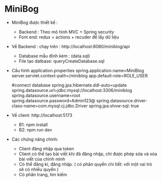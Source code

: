 # MiniBog
- MiniBog được thiết kế :
   - Backend : Theo mô hình MVC + Spring security
   - Font end: redux + actions + recuder để lấy dữ liệu

- Về Backend : chạy trên : http://localhost:8080/miniblog/api
   + Database mẫu đính kèm : (data.sql)
   + File tạo datbase: queryCreateDatabase.sql

- Cấu hình application.properties
   spring.application.name=MiniBlog
   server.servlet.context-path=/miniblog
   app.default-role=ROLE_USER

   #connect database
   spring.jpa.hibernate.ddl-auto=update
   spring.datasource.url=jdbc:mysql://localhost:3306/miniblog
   spring.datasource.username=root
   spring.datasource.password=Admin123@
   spring.datasource.driver-class-name=com.mysql.cj.jdbc.Driver
   spring.jpa.show-sql: true

- Về client: http://localhost:5173
     + B1: npm install
     + B2: npm run dev

- Các chứng năng chính:
    + Client đăng nhập qua token
    + Client có thể tạo bài viết khi đã đăng nhập, chỉ được phép sửa và xóa bài viết của chính mình
    + Có thể đăng kí, đăng nhập. ( có phân quyền chi tiết: với một vai trò sẽ có nhiều quyền )
    + Có phân trang, tìm kiếm


